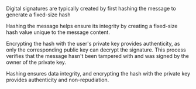 Digital signatures are typically created by first hashing the message to generate a fixed-size hash 

Hashing the message helps ensure its integrity by creating a fixed-size hash value unique to the message content.

Encrypting the hash with the user's private key provides authenticity, as only the corresponding public key can decrypt the signature. This process verifies that the message hasn't been tampered with and was signed by the owner of the private key.

Hashing ensures data integrity, and encrypting the hash with the private key provides authenticity and non-repudiation.

